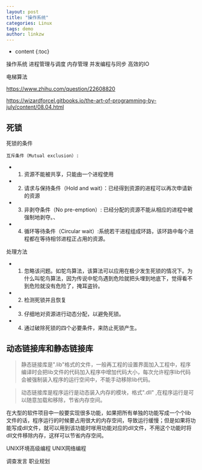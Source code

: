 ```yaml
---
layout: post
title: "操作系统"
categories: Linux
tags: demo
author: linkzw
---
```


* content
{:toc}


操作系统
	进程管理与调度
	内存管理
	并发编程与同步
	高效的IO

电梯算法

https://www.zhihu.com/question/22608820

https://wizardforcel.gitbooks.io/the-art-of-programming-by-july/content/08.04.html

## 死锁
 
 死锁的条件

	互斥条件（Mutual exclusion）:

* 1. 资源不能被共享，只能由一个进程使用

* 2. 请求与保持条件（Hold and wait）：已经得到资源的进程可以再次申请新的资源

* 3. 非剥夺条件（No pre-emption）: 已经分配的资源不能从相应的进程中被强制地剥夺。、

* 4. 循环等待条件（Circular wait）:系统若干进程组成环路，该环路中每个进程都在等待相邻进程正占用的资源。

处理方法
	
* 1. 忽略该问题。如鸵鸟算法，该算法可以应用在极少发生死锁的情况下。为什么叫鸵鸟算法，因为传说中鸵鸟遇到危险就把头埋到地底下，觉得看不到危险就没有危险了，掩耳盗铃。

* 2. 检测死锁并且恢复

* 3. 仔细地对资源进行动态分配，以避免死锁。

* 4. 通过破除死锁的四个必要条件，来防止死锁产生。


## 动态链接库和静态链接库

> 静态链接库是".lib"格式的文件，一般再工程的设置界面加入工程中，程序编译时会把lib文件的代码加入程序中增加代码大小，每次允许程序lib代码会被强制装入程序的运行空间中，不能手动移除lib代码。


> 动态链接库是程序运行是动态装入内存的模块，格式".dll" ,在程序运行是可以随意加载和移除，节省内存空间。

在大型的软件项目中一般要实现很多功能，如果把所有单独的功能写成一个个lib文件的话，程序运行的时候要占用很大的内存空间，导致运行缓慢；但是如果将功能写成dll文件，就可以用到该功能时嗲用功能对应的dll文件，不用这个功能时将dll文件移除内存，这样可以节省内存空间。





UNIX环境高级编程
UNIX网络编程

调查发言 
职业规划
